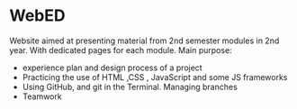 # WebED

Website aimed at presenting material from 2nd semester modules in 2nd year. With dedicated pages for each module. 
Main purpose:
  * experience plan and design process of a project
  * Practicing the use of HTML ,CSS , JavaScript and some JS frameworks
  * Using GitHub, and git in the Terminal. Managing branches 
  * Teamwork
